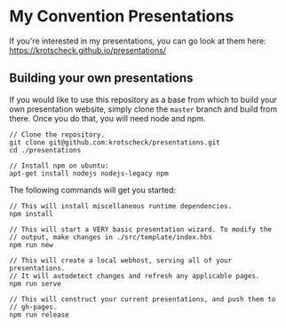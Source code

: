 My Convention Presentations
===========================

If you're interested in my presentations, you can go look at them here: 
https://krotscheck.github.io/presentations/


Building your own presentations
-------------------------------

If you would like to use this repository as a base from which to build your 
own presentation website, simply clone the ``master`` branch and build from there.
Once you do that, you will need node and npm.

	// Clone the repository.
    git clone git@github.com:krotscheck/presentations.git
    cd ./presentations
    
	// Install npm on ubuntu:
	apt-get install nodejs nodejs-legacy npm


The following commands will get you started:

    // This will install miscellaneous runtime dependencies.
    npm install
    
    // This will start a VERY basic presentation wizard. To modify the 
    // output, make changes in ./src/template/index.hbs
    npm run new
    
    // This will create a local webhost, serving all of your presentations. 
    // It will autodetect changes and refresh any applicable pages.
    npm run serve
    
    // This will construct your current presentations, and push them to 
    // gh-pages.
    npm run release
